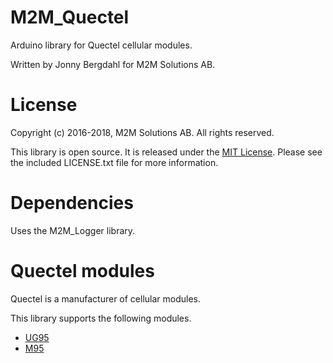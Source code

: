 # M2M_Quectel

Arduino library for Quectel cellular modules.

Written by Jonny Bergdahl for M2M Solutions AB. 

# License

Copyright (c) 2016-2018, M2M Solutions AB. All rights reserved.

This library is open source. It is released under the [MIT License](LICENSE.txt). 
Please see the included LICENSE.txt file for more information.

# Dependencies

Uses the M2M_Logger library.

# Quectel modules

Quectel is a manufacturer of cellular modules.

This library supports the following modules.

 - [UG95](https://www.quectel.com/product/ug95.htm)
 - [M95](https://www.quectel.com/product/m95.htm)
